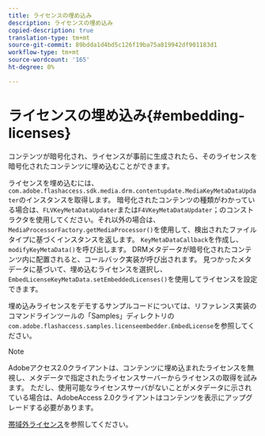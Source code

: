 ```yaml
---
title: ライセンスの埋め込み
description: ライセンスの埋め込み
copied-description: true
translation-type: tm+mt
source-git-commit: 89bdda1d4bd5c126f19ba75a819942df901183d1
workflow-type: tm+mt
source-wordcount: '165'
ht-degree: 0%

---
```



# ライセンスの埋め込み{#embedding-licenses}

コンテンツが暗号化され、ライセンスが事前に生成されたら、そのライセンスを暗号化されたコンテンツに埋め込むことができます。

ライセンスを埋め込むには、`com.adobe.flashaccess.sdk.media.drm.contentupdate.MediaKeyMetaDataUpdater`のインスタンスを取得します。 暗号化されたコンテンツの種類がわかっている場合は、`FLVKeyMetaDataUpdater`または`F4VKeyMetaDataUpdater`；のコンストラクタを使用してください。それ以外の場合は、`MediaProcessorFactory.getMediaProcessor()`を使用して、検出されたファイルタイプに基づくインスタンスを返します。 `KeyMetaDataCallback`を作成し、`modifyKeyMetaData()`を呼び出します。 DRMメタデータが暗号化されたコンテンツ内に配置されると、コールバック実装が呼び出されます。 見つかったメタデータに基づいて、埋め込むライセンスを選択し、`EmbedLicenseKeyMetaData.setEmbeddedLicenses()`を使用してライセンスを設定できます。

埋め込みライセンスをデモするサンプルコードについては、リファレンス実装のコマンドラインツールの「Samples」ディレクトリの`com.adobe.flashaccess.samples.licenseembedder.EmbedLicense`を参照してください。

>[!NOTE]
>
>Adobeアクセス2.0クライアントは、コンテンツに埋め込まれたライセンスを無視し、メタデータで指定されたライセンスサーバーからライセンスの取得を試みます。 ただし、使用可能なライセンスサーバがないことがメタデータに示されている場合は、AdobeAccess 2.0クライアントはコンテンツを表示にアップグレードする必要があります。

[帯域外ライセンス](../../aaxs-protecting-content/content-introduction/packaging-options/content-out-of-band-licenses.md)を参照してください。
